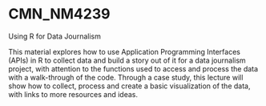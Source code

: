 # CMN_NM4239


Using R for Data Journalism


This material explores how to use Application Programming Interfaces (APIs) in R to collect data and build a story out of it for a data journalism project, with attention to the functions used to access and process the data with a walk-through of the code. Through a case study, this lecture will show how to collect, process and create a basic visualization of the data, with links to more resources and ideas.

